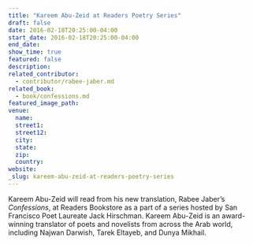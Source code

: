 ```yaml
---
title: "Kareem Abu-Zeid at Readers Poetry Series"
draft: false
date: 2016-02-18T20:25:00-04:00
start_date: 2016-02-18T20:25:00-04:00
end_date:
show_time: true
featured: false
description:
related_contributor:
  - contributor/rabee-jaber.md
related_book:
  - book/confessions.md
featured_image_path:
venue:
  name:
  street1:
  street12:
  city:
  state:
  zip:
  country:
website:
_slug: kareem-abu-zeid-at-readers-poetry-series
---
```


Kareem Abu-Zeid will read from his new translation, Rabee Jaber’s _Confessions_, at Readers Bookstore as a part of a series hosted by San Francisco Poet Laureate Jack Hirschman. Kareem Abu-Zeid is an award-winning translator of poets and novelists from across the Arab world, including Najwan Darwish, Tarek Eltayeb, and Dunya Mikhail.

